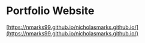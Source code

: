 # Portfolio Website
[https://nmarks99.github.io/nicholasmarks.github.io/](https://nmarks99.github.io/nicholasmarks.github.io/)
